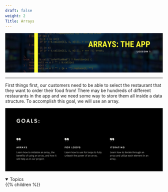 ```yaml
---
draft: false
weight: 2
Title: Arrays
---
```

<link rel="stylesheet" href="../style.css">

![array](../img/arrayintro.png)

<hr>

<p>First things first, our customers need to be able to select the restaurant that they want to order their food from! There may be hundreds of different restaurants in the app and we need some way to store them all inside a data structure. To accomplish this goal, we will use an array.</p>

![arraygoals](../img/arraygoals.png)

<details open>
<summary>Topics</summary>
{{% children %}}
</details>